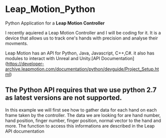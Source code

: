 # Leap_Motion_Python
Python Application for a __Leap Motion Controller__


I recently aquiered a Leap Motion Controller and I will be coding for it.
It is a device that allows us to track one's hands with precision and analyse their movments.

Leap Motion has an API for Python, Java, Javascript, C++,C#. it also has modules to interact with Unreal and Unity.[API Documentation] (https://developer-archive.leapmotion.com/documentation/python/devguide/Project_Setup.html)

The Python API requires that we use python 2.7 as latest versions are not supported.
-------
In this example we will first see how to gather data for each hand on each frame taken by the controller.
The data we are looking for are hand number, hand position, finger number, finger position, normal vector to the hand and more.
The function to access this informations are described in the Leap API documentation 
